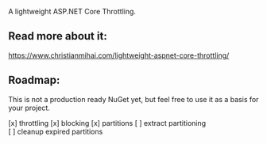 A lightweight ASP.NET Core Throttling.

## Read more about it:
https://www.christianmihai.com/lightweight-aspnet-core-throttling/

## Roadmap:

This is not a production ready NuGet yet, but feel free to use it as a basis for your project. 

  [x] throttling
  [x] blocking 
  [x] partitions
  [ ] extract partitioning  
  [ ] cleanup expired partitions

